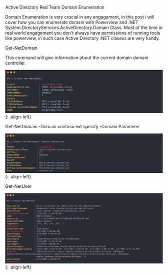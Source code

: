 Active Directory Red Team Domain Enumeration

Domain Enumeration is very crucial in any engagement, in this post i will cover how you can enumerate domain with Powerview and  .NET System.DirectoryServices.ActiveDirectory.Domain Class. Most of the time in real world engagement you don't always have permissions of running tools like powerview, in such case Active Directory .NET clasess are very handy.

Get-NetDomain 

This command will give information about the current domain domain controller.

![source-01](/img/enu1.PNG){: .align-left}

Get-NetDomain -Domain contoso.ext specify -Domain Parameter

![source-01](/img/enu2.PNG){: .align-left}

Get-NetUser

![source-01](/img/enu3.PNG){: .align-left}
